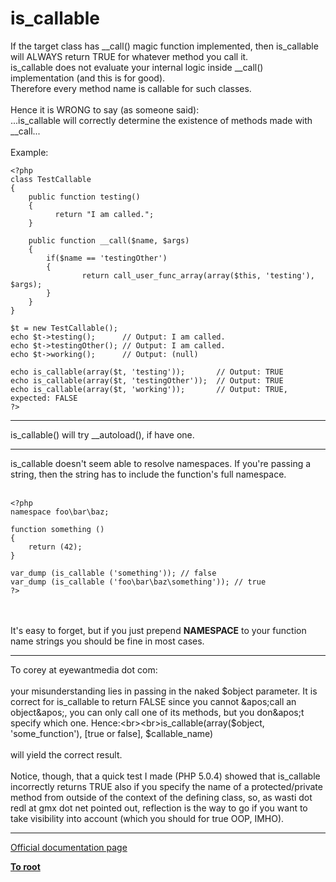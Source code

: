 # is_callable



If the target class has __call() magic function implemented, then is_callable will ALWAYS return TRUE for whatever method you call it.<br>is_callable does not evaluate your internal logic inside __call() implementation (and this is for good).<br>Therefore every method name is callable for such classes.<br><br>Hence it is WRONG to say (as someone said):<br>...is_callable will correctly determine the existence of methods made with __call...<br><br>Example:<br>

```
<?php
class TestCallable
{
    public function testing()
    {
          return "I am called.";
    }

    public function __call($name, $args)
    {
        if($name == 'testingOther') 
        {
                return call_user_func_array(array($this, 'testing'), $args);
        }
    }
}

$t = new TestCallable();
echo $t->testing();      // Output: I am called.
echo $t->testingOther(); // Output: I am called.
echo $t->working();      // Output: (null)

echo is_callable(array($t, 'testing'));       // Output: TRUE
echo is_callable(array($t, 'testingOther'));  // Output: TRUE
echo is_callable(array($t, 'working'));       // Output: TRUE, expected: FALSE
?>
```
  

---

is_callable() will try __autoload(), if have one.  

---

is_callable doesn&apos;t seem able to resolve namespaces.  If you&apos;re passing a string, then the string has to include the function&apos;s full namespace.  <br><br>

```
<?php
namespace foo\bar\baz;

function something ()
{
    return (42);
}

var_dump (is_callable ('something')); // false
var_dump (is_callable ('foo\bar\baz\something')); // true
?>
```
<br><br>It&apos;s easy to forget, but if you just prepend __NAMESPACE__ to your function name strings you should be fine in most cases.  

---

To corey at eyewantmedia dot com:<br><br>your misunderstanding lies in passing in the naked $object parameter. It is correct for is_callable to return FALSE since you cannot &apos;call an object&apos;, you can only call one of its methods, but you don&apos;t specify which one. Hence:<br><br>is_callable(array($object, &apos;some_function&apos;), [true or false], $callable_name)<br><br>will yield the correct result.<br><br>Notice, though, that a quick test I made (PHP 5.0.4) showed that is_callable incorrectly returns TRUE also if you specify the name of a protected/private method from outside of the context of the defining class, so, as wasti dot redl at gmx dot net pointed out, reflection is the way to go if you want to take visibility into account (which you should for true OOP, IMHO).  

---

[Official documentation page](https://www.php.net/manual/en/function.is-callable.php)

**[To root](/README.md)**